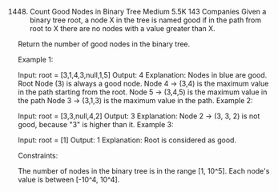 1448. Count Good Nodes in Binary Tree
Medium
5.5K
143
Companies
Given a binary tree root, a node X in the tree is named good if in the path from root to X there are no nodes with a value greater than X.

Return the number of good nodes in the binary tree.

 

Example 1:



Input: root = [3,1,4,3,null,1,5]
Output: 4
Explanation: Nodes in blue are good.
Root Node (3) is always a good node.
Node 4 -> (3,4) is the maximum value in the path starting from the root.
Node 5 -> (3,4,5) is the maximum value in the path
Node 3 -> (3,1,3) is the maximum value in the path.
Example 2:



Input: root = [3,3,null,4,2]
Output: 3
Explanation: Node 2 -> (3, 3, 2) is not good, because "3" is higher than it.
Example 3:

Input: root = [1]
Output: 1
Explanation: Root is considered as good.
 

Constraints:

The number of nodes in the binary tree is in the range [1, 10^5].
Each node's value is between [-10^4, 10^4].